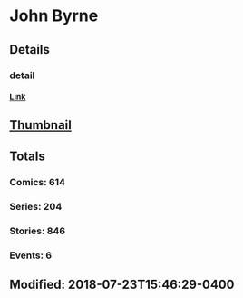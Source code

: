 # John  Byrne 
## Details
### detail
#### [Link](http://marvel.com/comics/creators/1827/john_byrne?utm_campaign=apiRef&utm_source=225578a89fc76f3d20fbffda5d17a88d)
## [Thumbnail](http://i.annihil.us/u/prod/marvel/i/mg/7/20/4bc37678cb299.jpg)
## Totals
### Comics: 614
### Series: 204
### Stories: 846
### Events: 6
## Modified: 2018-07-23T15:46:29-0400